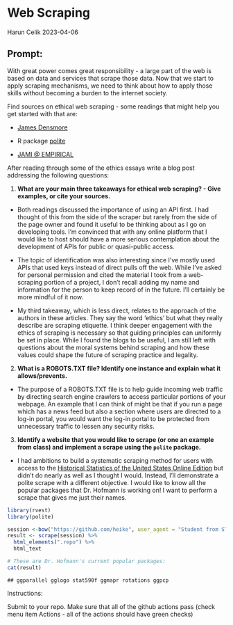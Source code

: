Web Scraping
================
Harun Celik
2023-04-06

## Prompt:

With great power comes great responsibility - a large part of the web is
based on data and services that scrape those data. Now that we start to
apply scraping mechanisms, we need to think about how to apply those
skills without becoming a burden to the internet society.

Find sources on ethical web scraping - some readings that might help you
get started with that are:

- [James
  Densmore](https://towardsdatascience.com/ethics-in-web-scraping-b96b18136f01)

- R package [polite](https://github.com/dmi3kno/polite)

- [JAMI @
  EMPIRICAL](https://www.empiricaldata.org/dataladyblog/a-guide-to-ethical-web-scraping)

After reading through some of the ethics essays write a blog post
addressing the following questions:

1.  **What are your main three takeaways for ethical web scraping? -
    Give examples, or cite your sources.**

- Both readings discussed the importance of using an API first. I had
  thought of this from the side of the scraper but rarely from the side
  of the page owner and found it useful to be thinking about as I go on
  developing tools. I’m convinced that with any online platform that I
  would like to host should have a more serious contemplation about the
  development of APIs for public or quasi-public access.

- The topic of identification was also interesting since I’ve mostly
  used APIs that used keys instead of direct pulls off the web. While
  I’ve asked for personal permission and cited the material I took from
  a web-scraping portion of a project, I don’t recall adding my name and
  information for the person to keep record of in the future. I’ll
  certainly be more mindful of it now.

- My third takeaway, which is less direct, relates to the approach of
  the authors in these articles. They say the word ‘ethics’ but what
  they really describe are scraping etiquette. I think deeper engagement
  with the ethics of scraping is necessary so that guiding principles
  can uniformly be set in place. While I found the blogs to be useful, I
  am still left with questions about the moral systems behind scraping
  and how these values could shape the future of scraping practice and
  legality.

2.  **What is a ROBOTS.TXT file? Identify one instance and explain what
    it allows/prevents.**

- The purpose of a ROBOTS.TXT file is to help guide incoming web traffic
  by directing search engine crawlers to access particular portions of
  your webpage. An example that I can think of might be that if you run
  a page which has a news feed but also a section where users are
  directed to a log-in portal, you would want the log-in portal to be
  protected from unnecessary traffic to lessen any security risks.

3.  **Identify a website that you would like to scrape (or one an
    example from class) and implement a scrape using the `polite`
    package.**

- I had ambitions to build a systematic scraping method for users with
  access to the [Historical Statistics of the United States Online
  Edition](https://hsus.cambridge.org/HSUSWeb/HSUSEntryServlet) but
  didn’t do nearly as well as I thought I would. Instead, I’ll
  demonstrate a polite scrape with a different objective. I would like
  to know all the popular packages that Dr. Hofmann is working on! I
  want to perform a scrape that gives me just their names.

``` r
library(rvest)
library(polite)
```

``` r
session <-bow("https://github.com/heike", user_agent = "Student from STAT 585 course at ISU")
result <- scrape(session) %>%
  html_elements(".repo") %>% 
  html_text
```

``` r
# These are Dr. Hofmann's current popular packages:
cat(result)
```

    ## ggparallel gglogo stat590f ggmapr rotations ggpcp

Instructions:

Submit to your repo. Make sure that all of the github actions pass
(check menu item Actions - all of the actions should have green checks)
